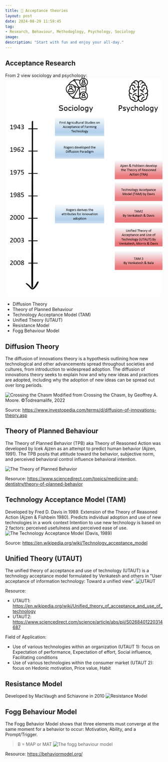 ```yaml
---
title: 🥽 Acceptance theories
layout: post
date: 2024-08-29 11:59:45
tag:
- Research, Behaviour, Methodoglogy, Psychology, Sociology
image: 
description: "Start with fun and enjoy your all-day."
---
```


## Acceptance Research
From 2 view sociology and psychology:
![The main steps in the history of acceptance research](/assets/img/research/history-of-acceptance-research.png)

- Diffusion Theory
- Theory of Planned Behaviour
- Technology Acceptance Model (TAM)
- Unified Theory (UTAUT)
- Resistance Model 
- Fogg Behaviour Model

## Diffusion Theory
The diffusion of innovations theory is a hypothesis outlining how new technological and other advancements spread throughout societies and cultures, from introduction to widespread adoption. The diffusion of innovations theory seeks to explain how and why new ideas and practices are adopted, including why the adoption of new ideas can be spread out over long periods.

![Crossing the Chasm](https://upload.wikimedia.org/wikipedia/commons/d/d3/Technology-Adoption-Lifecycle.png)
Modified from Crossing the Chasm, by Geoffrey A. Moore. ©Todreamalife, 2022

Source: https://www.investopedia.com/terms/d/diffusion-of-innovations-theory.asp

## Theory of Planned Behaviour
The Theory of Planned Behavior (TPB) aka Theory of Reasoned Action was developed by Icek Ajzen as an attempt to predict human behavior (Ajzen, 1991). The TPB posits that attitude toward the behavior, subjective norm, and perceived behavioral control influence behavioral intention.

![The Theory of Planned Behavior](https://ars.els-cdn.com/content/image/3-s2.0-B9780323903004000434-f90-03-9780323903004.jpg)

Resoruce: https://www.sciencedirect.com/topics/medicine-and-dentistry/theory-of-planned-behavior

## Technology Acceptance Model (TAM)
Developed by Fred D. Davis in 1989. Extension of the Theory of Reasoned Action (Ajzen & Fishbein 1980).
Predicts individual adoption and use of new technologies in a work context
Intention to use new technology is based on 2 factors: perceived usefulness and perceived ease of use.
![The Technology Acceptance Model (Davis, 1989)](https://upload.wikimedia.org/wikipedia/commons/6/67/Technology_Acceptance_Model.png)

Source: https://en.wikipedia.org/wiki/Technology_acceptance_model

## Unified Theory (UTAUT)
The unified theory of acceptance and use of technology (UTAUT) is a technology acceptance model formulated by Venkatesh and others in "User acceptance of information technology: Toward a unified view".
![UTAUT](https://www.researchgate.net/publication/283503814/figure/fig1/AS:292484737056768@1446745203734/The-research-model-UTAUT-Venkatesh-et-al-2003-The-UTAUT-model-uses-four-core.png)

Resource: 
- UTAUT1: https://en.wikipedia.org/wiki/Unified_theory_of_acceptance_and_use_of_technology
- UTAUT2: https://www.sciencedirect.com/science/article/abs/pii/S0268401220314687 

Field of Application:
- Use of various technologies within an organization (UTAUT 1): focus on Expectation of performance, Expectation of effort, Social influence, Facilitating conditions
- Use of various technologies within the consumer market (UTAUT 2): focus on Hedonic motivation, Price value, Habit

## Resistance Model
Developed by MacVaugh and Schiavone in 2010
![Resistance Model](https://acceptancelab.com/wp-content/uploads/2020/05/resistance-300x202.png)

## Fogg Behaviour Model
The Fogg Behavior Model shows that three elements must converge at the same moment for a behavior to occur: Motivation, Ability, and a Prompt/Trigger.

> B = MAP or MAT
![The fogg behaviour model](https://behaviormodel.org/wp-content/uploads/2020/08/Fogg-Behavior-Model.jpg)

Resource: https://behaviormodel.org/

